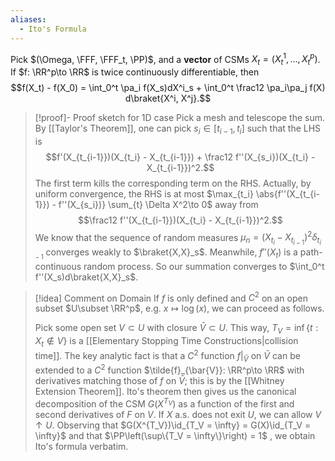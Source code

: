 ```yaml
---
aliases:
  - Ito's Formula
---
```

Pick $(\Omega, \FFF, \FFF_t, \PP)$, and a **vector** of CSMs $X_t = (X^1_t,\dots, X^p_t)$. If $f: \RR^p\to \RR$ is twice continuously differentiable, then $$f(X_t) - f(X_0) = \int_0^t \pa_i f(X_s)dX^i_s + \int_0^t \frac12 \pa_i\pa_j f(X) d\braket{X^i, X^j}.$$
> [!proof]- Proof sketch for 1D case
> Pick a mesh and telescope the sum. By [[Taylor's Theorem]], one can pick $s_i\in [t_{i-1}, t_i]$ such that the LHS is $$f'(X_{t_{i-1}})(X_{t_i} - X_{t_{i-1}}) + \frac12 f''(X_{s_i})(X_{t_i} - X_{t_{i-1}})^2.$$The first term kills the corresponding term on the RHS. Actually, by uniform convergence, the RHS is at most $\max_{t_i} \abs{f''(X_{t_{i-1}}) - f''(X_{s_i})} \sum_{t} \Delta X^2\to 0$ away from$$\frac12 f''(X_{t_{i-1}})(X_{t_i} - X_{t_{i-1}})^2.$$We know that the sequence of random measures $\mu_n = \left(X_{t_i} - X_{t_{i-1}}\right)^2 \delta_{t_{i-1}}$ converges weakly to $\braket{X,X}_s$. Meanwhile, $f''(X_t)$ is a path-continuous random process. So our summation converges to $\int_0^t f''(X_s)d\braket{X,X}_s$.

> [!idea] Comment on Domain
> If $f$ is only defined and $C^2$ on an open subset $U\subset \RR^p$, e.g. $x\mapsto \log(x)$, we can proceed as follows.
> 
> Pick some open set $V\subset U$ with closure $\bar{V}\subset U$. This way, $T_V = \inf\{t: X_t\notin V\}$ is a [[Elementary Stopping Time Constructions|collision time]]. The key analytic fact is that a $C^2$ function $f\big\vert_{\bar{V}}$ on $\bar{V}$ can be extended to a $C^2$ function $\tilde{f}_{\bar{V}}: \RR^p\to \RR$ with derivatives matching those of $f$ on $\bar{V}$; this is by the [[Whitney Extension Theorem]]. Ito's theorem then gives us the canonical decomposition of the CSM $G(X^{T_V})$ as a function of the first and second derivatives of $F$ on $V$. If $X$ a.s. does not exit $U$, we can allow $V\uparrow U$. Observing that $G(X^{T_V})\id_{T_V = \infty} = G(X)\id_{T_V = \infty}$ and that $\PP\left(\sup\{T_V = \infty\}\right) = 1$ , we obtain Ito's formula verbatim.